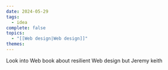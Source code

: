```yaml
---
date: 2024-05-29
tags:
  - idea
complete: false
topics:
  - "[[Web design|Web design]]"
themes: 
---
```

Look into Web book about resilient Web design but Jeremy keith